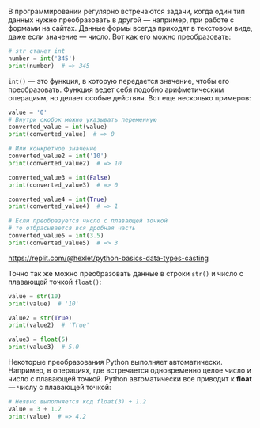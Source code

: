 
В программировании регулярно встречаются задачи, когда один тип данных нужно преобразовать в другой — например, при работе с формами на сайтах. Данные формы всегда приходят в текстовом виде, даже если значение — число. Вот как его можно преобразовать:

```python
# str станет int
number = int('345')
print(number)  # => 345
```

`int()` — это функция, в которую передается значение, чтобы его преобразовать. Функция ведет себя подобно арифметическим операциям, но делает особые действия. Вот еще несколько примеров:

```python
value = '0'
# Внутри скобок можно указывать переменную
converted_value = int(value)
print(converted_value)  # => 0

# Или конкретное значение
converted_value2 = int('10')
print(converted_value2)  # => 10

converted_value3 = int(False)
print(converted_value3)  # => 0

converted_value4 = int(True)
print(converted_value4)  # => 1

# Если преобразуется число с плавающей точкой
# то отбрасывается вся дробная часть
converted_value5 = int(3.5)
print(converted_value5)  # => 3
```

https://replit.com/@hexlet/python-basics-data-types-casting

Точно так же можно преобразовать данные в строки `str()` и число с плавающей точкой `float()`:

```python
value = str(10)
print(value)  # '10'

value2 = str(True)
print(value2)  # 'True'

value3 = float(5)
print(value3)  # 5.0
```

Некоторые преобразования Python выполняет автоматически. Например, в операциях, где встречается одновременно целое число и число с плавающей точкой. Python автоматически все приводит к **float** — числу с плавающей точкой:

```python
# Неявно выполняется код float(3) + 1.2
value = 3 + 1.2
print(value)  # => 4.2
```
